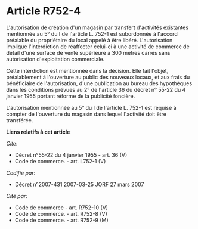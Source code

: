 # Article R752-4

L'autorisation de création d'un magasin par transfert d'activités existantes mentionnée au 5° du I de l'article L. 752-1 est
subordonnée à l'accord préalable du propriétaire du local appelé à être libéré. L'autorisation implique l'interdiction de
réaffecter celui-ci à une activité de commerce de détail d'une surface de vente supérieure à 300 mètres carrés sans
autorisation d'exploitation commerciale.

Cette interdiction est mentionnée dans la décision. Elle fait l'objet, préalablement à l'ouverture au public des nouveaux
locaux, et aux frais du bénéficiaire de l'autorisation, d'une publication au bureau des hypothèques dans les conditions
prévues au 2° de l'article 36 du décret n° 55-22 du 4 janvier 1955 portant réforme de la publicité foncière.

L'autorisation mentionnée au 5° du I de l'article L. 752-1 est requise à compter de l'ouverture du magasin dans lequel
l'activité doit être transférée.

**Liens relatifs à cet article**

_Cite_:

  - Décret n°55-22 du 4 janvier 1955 - art. 36 (V)
  - Code de commerce. - art. L752-1 (V)

_Codifié par_:

  - Décret n°2007-431 2007-03-25 JORF 27 mars 2007

_Cité par_:

  - Code de commerce - art. R752-10 (V)
  - Code de commerce. - art. R752-8 (V)
  - Code de commerce. - art. R752-9 (M)
